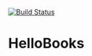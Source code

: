 [![Build Status](https://travis-ci.org/torkpe/HelloBooks.svg?branch=testDeployment)](https://travis-ci.org/torkpe/HelloBooks)
# HelloBooks